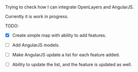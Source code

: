 Trying to check how I can integrate OpenLayers and AngularJS. 

Currently it is work in progress.

TODO:
- [x] Create simple map with ability to add features. 
- [ ] Add AngularJS models.
- [ ] Make AngularJS update a list for each feature added.
- [ ] Ability to update the list, and the feature is updated as well.

